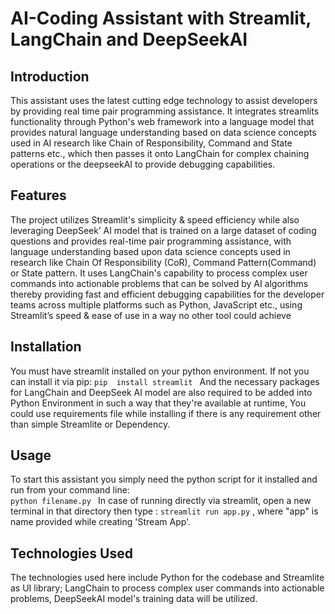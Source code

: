 # AI-Coding Assistant with Streamlit, LangChain and DeepSeekAI  
## Introduction   
This assistant uses the latest cutting edge technology to assist developers by providing real time pair 
programming assistance. It integrates streamlits functionality through Python's web framework into a language 
model that provides natural language understanding based on data science concepts used in AI research like 
Chain of Responsibility, Command and State patterns etc., which then passes it onto LangChain for complex 
chaining operations or the deepseekAI to provide debugging capabilities. 
## Features   
The project utilizes Streamlit's simplicity & speed efficiency while also leveraging DeepSeek’ AI model that 
is trained on a large dataset of coding questions and provides real-time pair programming assistance, with 
language understanding based upon data science concepts used in research like Chain Of Responsibility (CoR), 
Command Pattern(Command) or State pattern. It uses LangChain's capability to process complex user commands 
into actionable problems that can be solved by AI algorithms thereby providing fast and efficient debugging 
capabilities for the developer teams across multiple platforms such as Python, JavaScript etc., using 
Streamlit’s speed & ease of use in a way no other tool could achieve
## Installation   
You must have streamlit installed on your python environment. If not you can install it via pip:  ```pip 
install streamlit ```  And the necessary packages for LangChain and DeepSeek AI model are also required to be 
added into Python Environment in such a way that they're available at runtime, You could use requirements file 
while installing if there is any requirement other than simple Streamlite or Dependency.
## Usage   
To start this assistant you simply need the python script for it installed and run from your command line:  
```python filename.py ```  In case of running directly via streamlit, open a new terminal in that directory 
then type :  `streamlit run app.py` , where "app" is name provided while creating 'Stream App'.
## Technologies Used   
The technologies used here include Python for the codebase and Streamlite as UI library; LangChain to process 
complex user commands into actionable problems, DeepSeekAI model's training data will be utilized. 
